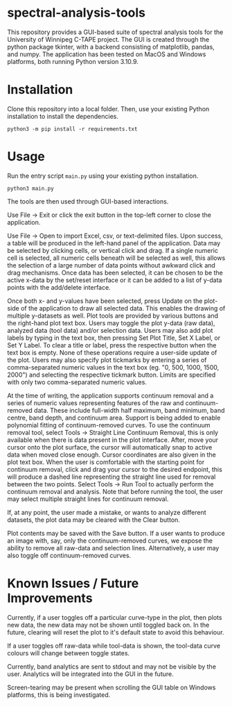# spectral-analysis-tools

This repository provides a GUI-based suite of spectral analysis tools for the University of Winnipeg C-TAPE project. The GUI is created through the python package tkinter, with a backend consisting of matplotlib, pandas, and numpy. The application has been tested on MacOS and Windows platforms, both running Python version 3.10.9.

# Installation

Clone this repository into a local folder. Then, use your existing Python installation to install the dependencies.

`python3 -m pip install -r requirements.txt`

# Usage

Run the entry script `main.py` using your existing python installation.

`python3 main.py`

The tools are then used through GUI-based interactions.

Use File -> Exit or click the exit button in the top-left corner to close the application.

Use File -> Open to import Excel, csv, or text-delimited files. Upon success, a table will be produced in the left-hand panel of the application. Data may be selected by clicking cells, or vertical click and drag. If a single numeric cell is selected, all numeric cells beneath will be selected as well, this allows the selection of a large number of data points without awkward click and drag mechanisms. Once data has been selected, it can be chosen to be the active x-data by the set/reset interface or it can be added to a list of y-data points with the add/delete interface. 

Once both x- and y-values have been selected, press Update on the plot-side of the application to draw all selected data. This enables the drawing of multiple y-datasets as well. Plot tools are provided by various buttons and the right-hand plot text box. Users may toggle the plot y-data (raw data), analyzed data (tool data) and/or selection data. Users may also add plot labels by typing in the text box, then pressing Set Plot Title, Set X Label, or Set Y Label. To clear a title or label, press the respective button when the text box is empty. None of these operations require a user-side update of the plot. Users may also specify plot tickmarks by entering a series of comma-separated numeric values in the text box (eg. "0, 500, 1000, 1500, 2000") and selecting the respective tickmark button. Limits are specified with only two comma-separated numeric values.

At the time of writing, the application supports continuum removal and a series of numeric values representing features of the raw and continuum-removed data. These include full-width half maximum, band minimum, band centre, band depth, and continuum area. Support is being added to enable polynomial fitting of continuum-removed curves. To use the continuum removal tool, select Tools -> Straight Line Continuum Removal, this is only available when there is data present in the plot interface. After, move your cursor onto the plot surface, the cursor will automatically snap to active data when moved close enough. Cursor coordinates are also given in the plot text box. When the user is comfortable with the starting point for continuum removal, click and drag your cursor to the desired endpoint, this will produce a dashed line representing the straight line used for removal between the two points. Select Tools -> Run Tool to actually perform the continuum removal and analysis. Note that before running the tool, the user may select multiple straight lines for continuum removal.

If, at any point, the user made a mistake, or wants to analyze different datasets, the plot data may be cleared with the Clear button.

Plot contents may be saved with the Save button. If a user wants to produce an image with, say, only the continuum-removed curves, we expose the ability to remove all raw-data and selection lines. Alternatively, a user may also toggle off continuum-removed curves.

# Known Issues / Future Improvements

Currently, if a user toggles off a particular curve-type in the plot, then plots new data, the new data may not be shown until toggled back on. In the future, clearing will reset the plot to it's default state to avoid this behaviour.

If a user toggles off raw-data while tool-data is shown, the tool-data curve colours will change between toggle states.

Currently, band analytics are sent to stdout and may not be visible by the user. Analytics will be integrated into the GUI in the future.

Screen-tearing may be present when scrolling the GUI table on Windows platforms, this is being investigated.
